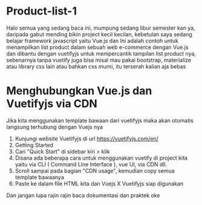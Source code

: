 # Product-list-1
Halo semua yang sedang baca ini, mumpung sedang libur semester kan ya, daripada gabut mending bikin project kecil kecilan, kebetulan saya sedang belajar framework javascript yaitu Vue.js dan Ini adalah contoh untuk menampilkan list product dalam sebuah web e-commerce dengan Vue.js dan dibantu dengan vuetifyjs untuk mempercantik tampilan list product nya, sebenarnya tanpa vuetify juga bisa misal mau pakai bootstrap, materialize atau library css lain atau bahkan css murni, itu terserah kalian aja bebas

# Menghubungkan Vue.js dan Vuetifyjs via CDN
Jika kita menggunakan template bawaan dari vuetifyjs maka akan otomatis langsung terhubung dengan Vuejs nya

1. Kunjungi website Vuetifyjs di url https://vuetifyjs.com/en/
2. Getting Started
3. Cari "Quick Start" di sidebar kiri > klik
4. Disana ada beberapa cara untuk menggunakan vuetify di project kita yaitu via CLI ( Command Line Interface ), vue UI, via CDN dll.
5. Scroll sampai pada bagian "CDN usage", kemudian copy semua template bawaanya
6. Paste ke dalam file HTML kita dan Vuejs X Vuetifyjs siap digunakan

Dan jangan lupa rajin rajin baca dokumentasi dan praktek oke